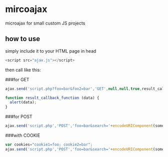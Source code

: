 mircoajax
=========

microajax for small custom JS projects


## how to use

simply include it to your HTML page in head
```js
<script src="ajax.js"></script>
```

then call like this:

###for GET
```js
ajax.send('script.php?foo=bar&foo2=bar','GET',null,null,true,result_callback_function);

function result_callback_function (data) {
  alert(data);
}
```

###for POST
```js
ajax.send('script.php','POST','foo=bar&search='+encodeURIComponent(someText),null,true,result_callback_function);
```

###with COOKIE
```js
var cookies="cookie1=foo; cookie2=bar";
ajax.send('script.php','POST','foo=bar&search='+encodeURIComponent(someText),cookies,true,result_callback_function);
```
